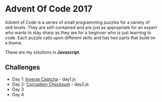 # Advent Of Code 2017
Advent of Code is a series of small programming puzzles for a variety of skill levels. They are self-contained and are just as appropriate for an expert who wants to stay sharp as they are for a beginner who is just learning to code. Each puzzle calls upon different skills and has two parts that build on a theme.

These are my solutions in **Javascript**.

## Challenges
* Day 1: [Inverse Captcha](http://adventofcode.com/2017/day/1) - day1.js
* Day 2: [Corruption Checksum](http://adventofcode.com/2017/day/2) - day2.js
* Day 3
* Day 4
